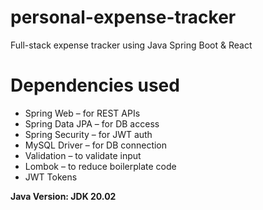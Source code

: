 # personal-expense-tracker
Full-stack expense tracker using Java Spring Boot &amp; React

# Dependencies used 
 - Spring Web – for REST APIs 
 - Spring Data JPA – for DB access 
 - Spring Security – for JWT auth 
 - MySQL Driver – for DB connection 
 - Validation – to validate input 
 - Lombok – to reduce boilerplate code
 - JWT Tokens

**Java Version: JDK 20.02**
